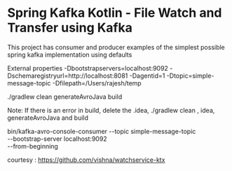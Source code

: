# Spring Kafka Kotlin - File Watch and Transfer using Kafka

This project has consumer and producer examples of the simplest possible
spring kafka implementation using defaults 

External properties
-Dbootstrapservers=localhost\:9092 -Dschemaregistryurl=http://localhost:8081 -Dagentid=1 -Dtopic=simple-message-topic -Dfilepath=/Users/rajesh/temp

./gradlew clean generateAvroJava build

Note: If there is an error in build, delete the .idea, ./gradlew clean , idea, generateAvroJava and build

bin/kafka-avro-console-consumer --topic simple-message-topic \
                 --bootstrap-server localhost:9092 \
                 --from-beginning
                 
courtesy : https://github.com/vishna/watchservice-ktx